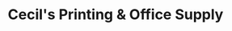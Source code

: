 ---
title: "Cecil's Printing & Office Supply"
url: /huntingburg/cecils-printing-and-office-supply/
shop: copyshop
---